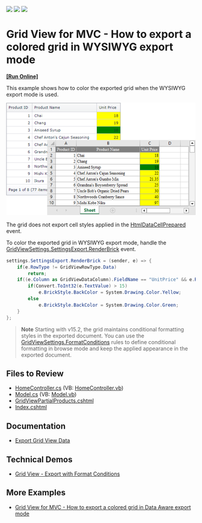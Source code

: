 <!-- default badges list -->
![](https://img.shields.io/endpoint?url=https://codecentral.devexpress.com/api/v1/VersionRange/128551496/14.2.11%2B)
[![](https://img.shields.io/badge/Open_in_DevExpress_Support_Center-FF7200?style=flat-square&logo=DevExpress&logoColor=white)](https://supportcenter.devexpress.com/ticket/details/T334596)
[![](https://img.shields.io/badge/📖_How_to_use_DevExpress_Examples-e9f6fc?style=flat-square)](https://docs.devexpress.com/GeneralInformation/403183)
<!-- default badges end -->

# Grid View for MVC - How to export a colored grid in WYSIWYG export mode
<!-- run online -->
**[[Run Online]](https://codecentral.devexpress.com/t334596/)**
<!-- run online end -->

This example shows how to color the exported grid when the WYSIWYG export mode is used.

![Export colored grid](colored-export.png)

The grid does not export cell styles applied in the [HtmlDataCellPrepared](https://docs.devexpress.com/AspNetMvc/DevExpress.Web.Mvc.GridViewSettings.HtmlDataCellPrepared) event. 

To color the exported grid in WYSIWYG export mode, handle the [GridViewSettings.SettingsExport.RenderBrick](https://docs.devexpress.com/AspNetMvc/DevExpress.Web.Mvc.MVCxGridViewExportSettings.RenderBrick?p=netframework) event.

```cs
settings.SettingsExport.RenderBrick = (sender, e) => {
    if(e.RowType != GridViewRowType.Data)
        return;
    if((e.Column as GridViewDataColumn).FieldName == "UnitPrice" && e.RowType != GridViewRowType.Header) {
        if(Convert.ToInt32(e.TextValue) > 15)
            e.BrickStyle.BackColor = System.Drawing.Color.Yellow;
        else
            e.BrickStyle.BackColor = System.Drawing.Color.Green;
    }
};
```


> **Note**
> Starting with v15.2, the grid maintains conditional formatting styles in the exported document. You can use the [GridViewSettings.FormatConditions](https://docs.devexpress.com/AspNetMvc/DevExpress.Web.Mvc.GridViewSettings-1.FormatConditions) rules to define conditional formatting in browse mode and keep the applied appearance in the exported document.

## Files to Review

* [HomeController.cs](./CS/Controllers/HomeController.cs#L54-63) (VB: [HomeController.vb](./VB/Controllers/HomeController.vb))
* [Model.cs](./CS/Models/Model.cs) (VB: [Model.vb](./VB/Models/Model.vb))
* [GridViewPartialProducts.cshtml](./CS/Views/Home/GridViewPartialProducts.cshtml)
* [Index.cshtml](./CS/Views/Home/Index.cshtml)

## Documentation

* [Export Grid View Data](https://docs.devexpress.com/AspNet/3791/components/grid-view/concepts/export)

## Technical Demos

* [Grid View - Export with Format Conditions](https://demos.devexpress.com/MVCxGridViewDemos/Exporting/ExportWithFormatConditions)
## More Examples

* [Grid View for MVC - How to export a colored grid in Data Aware export mode](todoaspxgridview-how-to-export-a-colored-grid-when-the-data-aware-export-mode-is-used-t262239)
